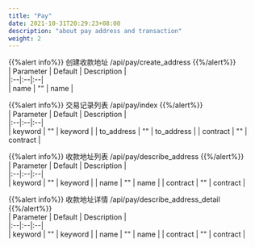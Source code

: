 ```yaml
---
title: "Pay"
date: 2021-10-31T20:29:23+08:00
description: "about pay address and transaction"
weight: 2
---
```


{{%alert info%}} 创建收款地址  /api/pay/create_address  {{%/alert%}}   
| Parameter | Default | Description |  
|:--|:--|:--|  
| name | "" | name  |


{{%alert info%}} 交易记录列表  /api/pay/index  {{%/alert%}}   
| Parameter | Default | Description |  
|:--|:--|:--|  
| keyword | "" | keyword  |
| to_address | "" | to_address  |
| contract | "" | contract  |


{{%alert info%}} 收款地址列表  /api/pay/describe_address  {{%/alert%}}   
| Parameter | Default | Description |  
|:--|:--|:--|  
| keyword | "" | keyword  |
| name | "" | name  |
| contract | "" | contract  |


{{%alert info%}} 收款地址详情  /api/pay/describe_address_detail  {{%/alert%}}   
| Parameter | Default | Description |  
|:--|:--|:--|  
| keyword | "" | keyword  |
| name | "" | name  |
| contract | "" | contract  |

